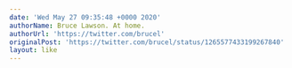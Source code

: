 ```yaml
---
date: 'Wed May 27 09:35:48 +0000 2020'
authorName: Bruce Lawson. At home.
authorUrl: 'https://twitter.com/brucel'
originalPost: 'https://twitter.com/brucel/status/1265577433199267840'
layout: like
---
```

